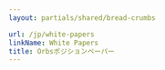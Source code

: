 ```yaml
---
layout: partials/shared/bread-crumbs

url: /jp/white-papers
linkName: White Papers
title: Orbsポジションペーパー
---
```

